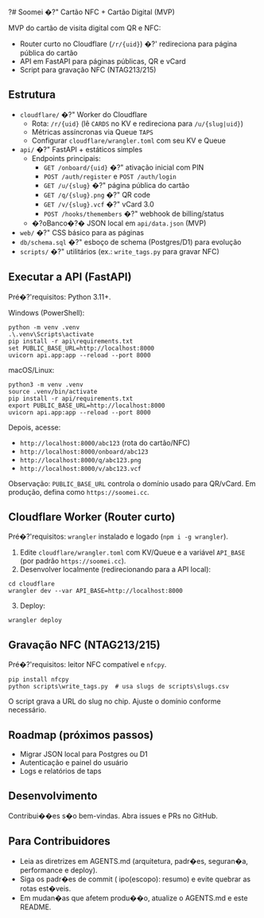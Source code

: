 ﻿?# Soomei �?" Cartão NFC + Cartão Digital (MVP)

MVP do cartão de visita digital com QR e NFC:
- Router curto no Cloudflare (`/r/{uid}`) �?' redireciona para página pública do cartão
- API em FastAPI para páginas públicas, QR e vCard
- Script para gravação NFC (NTAG213/215)

## Estrutura
- `cloudflare/` �?" Worker do Cloudflare
  - Rota: `/r/{uid}` (lê `CARDS` no KV e redireciona para `/u/{slug|uid}`)
  - Métricas assíncronas via Queue `TAPS`
  - Configurar `cloudflare/wrangler.toml` com seu KV e Queue
- `api/` �?" FastAPI + estáticos simples
  - Endpoints principais:
    - `GET /onboard/{uid}` �?" ativação inicial com PIN
    - `POST /auth/register` e `POST /auth/login`
    - `GET /u/{slug}` �?" página pública do cartão
    - `GET /q/{slug}.png` �?" QR code
    - `GET /v/{slug}.vcf` �?" vCard 3.0
    - `POST /hooks/themembers` �?" webhook de billing/status
  - �?oBanco�?� JSON local em `api/data.json` (MVP)
- `web/` �?" CSS básico para as páginas
- `db/schema.sql` �?" esboço de schema (Postgres/D1) para evolução
- `scripts/` �?" utilitários (ex.: `write_tags.py` para gravar NFC)

## Executar a API (FastAPI)
Pré�?'requisitos: Python 3.11+.

Windows (PowerShell):
```
python -m venv .venv
.\.venv\Scripts\activate
pip install -r api\requirements.txt
set PUBLIC_BASE_URL=http://localhost:8000
uvicorn api.app:app --reload --port 8000
```

macOS/Linux:
```
python3 -m venv .venv
source .venv/bin/activate
pip install -r api/requirements.txt
export PUBLIC_BASE_URL=http://localhost:8000
uvicorn api.app:app --reload --port 8000
```

Depois, acesse:
- `http://localhost:8000/abc123` (rota do cartão/NFC)
- `http://localhost:8000/onboard/abc123`
- `http://localhost:8000/q/abc123.png`
- `http://localhost:8000/v/abc123.vcf`

Observação: `PUBLIC_BASE_URL` controla o domínio usado para QR/vCard. Em produção, defina como `https://soomei.cc`.

## Cloudflare Worker (Router curto)
Pré�?'requisitos: `wrangler` instalado e logado (`npm i -g wrangler`).

1. Edite `cloudflare/wrangler.toml` com KV/Queue e a variável `API_BASE` (por padrão `https://soomei.cc`).
2. Desenvolver localmente (redirecionando para a API local):
```
cd cloudflare
wrangler dev --var API_BASE=http://localhost:8000
```
3. Deploy:
```
wrangler deploy
```

## Gravação NFC (NTAG213/215)
Pré�?'requisitos: leitor NFC compatível e `nfcpy`.

```
pip install nfcpy
python scripts\write_tags.py  # usa slugs de scripts\slugs.csv
```

O script grava a URL do slug no chip. Ajuste o domínio conforme necessário.

## Roadmap (próximos passos)
- Migrar JSON local para Postgres ou D1
- Autenticação e painel do usuário
- Logs e relatórios de taps

## Desenvolvimento
Contribui��es s�o bem-vindas. Abra issues e PRs no GitHub.


## Para Contribuidores
- Leia as diretrizes em AGENTS.md (arquitetura, padr�es, seguran�a, performance e deploy).
- Siga os padr�es de commit (	ipo(escopo): resumo) e evite quebrar as rotas est�veis.
- Em mudan�as que afetem produ��o, atualize o AGENTS.md e este README.




